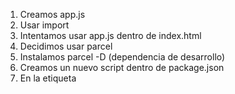 1. Creamos app.js
2. Usar import
3. Intentamos usar app.js dentro de index.html
4. Decidimos usar parcel
5. Instalamos parcel -D (dependencia de desarrollo)
6. Creamos un nuevo script dentro de package.json
7. En la etiqueta <script> agregamos type="module"
8. Usamos async await para manejar promesas
9. Usamos try y catch
